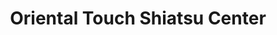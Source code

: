 ---
title: "Oriental Touch Shiatsu Center"
url: /davao-city/oriental-touch-shiatsu-center/
shop: massage
---
